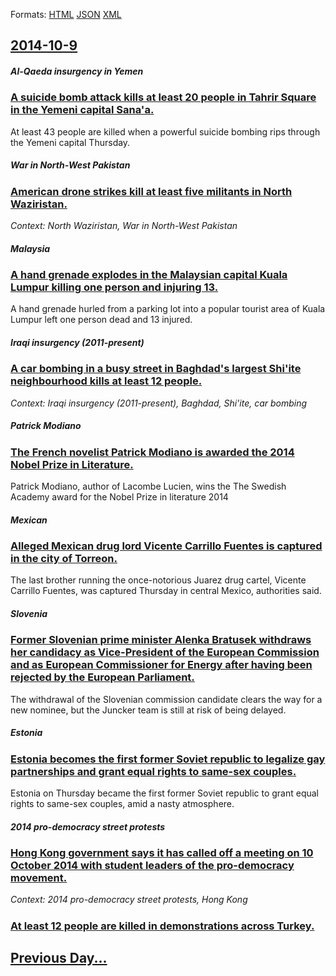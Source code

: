 
Formats: [HTML](2014/10/9/index.html)  [JSON](2014/10/9/index.json)  [XML](2014/10/9/index.xml)  

## [2014-10-9](/news/2014/10/9/index.md)

##### Al-Qaeda insurgency in Yemen
### [A suicide bomb attack kills at least 20 people in Tahrir Square in the Yemeni capital Sana'a. ](/news/2014/10/9/a-suicide-bomb-attack-kills-at-least-20-people-in-tahrir-square-in-the-yemeni-capital-sana-a.md)
At least 43 people are killed when a powerful suicide bombing rips through the Yemeni capital Thursday.

##### War in North-West Pakistan
### [American drone strikes kill at least five militants in North Waziristan. ](/news/2014/10/9/american-drone-strikes-kill-at-least-five-militants-in-north-waziristan.md)
_Context: North Waziristan, War in North-West Pakistan_

##### Malaysia
### [A hand grenade explodes in the Malaysian capital Kuala Lumpur killing one person and injuring 13. ](/news/2014/10/9/a-hand-grenade-explodes-in-the-malaysian-capital-kuala-lumpur-killing-one-person-and-injuring-13.md)
A hand grenade hurled from a parking lot into a popular tourist area of Kuala Lumpur left one person dead and 13 injured.

##### Iraqi insurgency (2011-present)
### [A car bombing in a busy street in Baghdad's largest Shi'ite neighbourhood kills at least 12 people. ](/news/2014/10/9/a-car-bombing-in-a-busy-street-in-baghdad-s-largest-shi-ite-neighbourhood-kills-at-least-12-people.md)
_Context: Iraqi insurgency (2011-present), Baghdad, Shi'ite, car bombing_

##### Patrick Modiano
### [The French novelist Patrick Modiano is awarded the 2014 Nobel Prize in Literature. ](/news/2014/10/9/the-french-novelist-patrick-modiano-is-awarded-the-2014-nobel-prize-in-literature.md)
Patrick Modiano, author of Lacombe Lucien, wins the The Swedish Academy award for the Nobel Prize in literature 2014

##### Mexican
### [Alleged Mexican drug lord Vicente Carrillo Fuentes is captured in the city of Torreon. ](/news/2014/10/9/alleged-mexican-drug-lord-vicente-carrillo-fuentes-is-captured-in-the-city-of-torreon.md)
The last brother running the once-notorious Juarez drug cartel, Vicente Carrillo Fuentes, was captured Thursday in central Mexico, authorities said.

##### Slovenia
### [Former Slovenian prime minister Alenka Bratusek withdraws her candidacy as Vice-President of the European Commission and as European Commissioner for Energy after having been rejected by the European Parliament. ](/news/2014/10/9/former-slovenian-prime-minister-alenka-bratua-ek-withdraws-her-candidacy-as-vice-president-of-the-european-commission-and-as-european-commis.md)
The withdrawal of the Slovenian commission candidate clears the way for a new nominee, but the Juncker team is still at risk of being delayed.

##### Estonia
### [Estonia becomes the first former Soviet republic to legalize gay partnerships and grant equal rights to same-sex couples.](/news/2014/10/9/estonia-becomes-the-first-former-soviet-republic-to-legalize-gay-partnerships-and-grant-equal-rights-to-same-sex-couples.md)
Estonia on Thursday became the first former Soviet republic to grant equal rights to same-sex couples, amid a nasty atmosphere.

##### 2014 pro-democracy street protests
### [Hong Kong government says it has called off a meeting on 10 October 2014 with student leaders of the pro-democracy movement. ](/news/2014/10/9/hong-kong-government-says-it-has-called-off-a-meeting-on-10-october-2014-with-student-leaders-of-the-pro-democracy-movement.md)
_Context: 2014 pro-democracy street protests, Hong Kong_

##### 
### [At least 12 people are killed in demonstrations across Turkey. ](/news/2014/10/9/at-least-12-people-are-killed-in-demonstrations-across-turkey.md)
## [Previous Day...](/news/2014/10/8/index.md)

